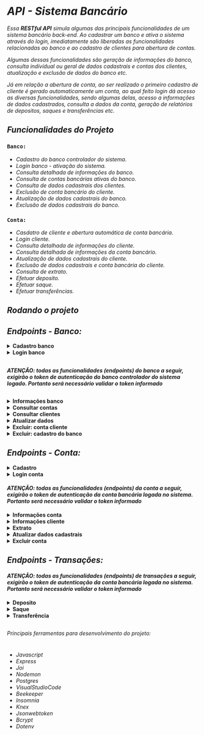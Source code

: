 # _API - Sistema Bancário_

_Essa **RESTful API** simula algumas das principais funcionalidades de um sistema bancário back-end. Ao cadastrar um banco e ativa o sistema através do login, imediatamente são liberadas as funcionalidades relacionadas ao banco e ao cadastro de clientes para abertura de contas._

_Algumas dessas funcionalidades são geração de informações do banco, consulta indivídual ou geral de dados cadastrais e contas dos clientes, atualização e exclusão de dados do banco etc._

_Já em relação a abertura de conta, ao ser realizado o primeiro cadastro de cliente é gerado automaticamente um conta, ao qual feito login dá acesso as diversas funcionalidades, sendo algumas delas, acesso a informações de dados cadastrados, consulta a dados da conta, geração de relatórios de depositos, saques e transferências etc._

## _Funcionalidades do Projeto_

### `Banco:`

- _Cadastro do banco controlador do sistema._
- _Login banco - ativação do sistema._
- _Consulta detalhada de informações do banco._
- _Consulta de contas bancárias ativas do banco._
- _Consulta de dados cadastrais dos clientes._
- _Exclusão de conta bancário do cliente._
- _Atualização de dados cadastrais do banco._
- _Exclusão de dados cadastrais do banco._

### `Conta:`

- _Casdatro de cliente e abertura automática de conta bancária._
- _Login cliente._
- _Consulta detalhada de informações do cliente._
- _Consulta detalhada de informações da conta bancário._
- _Atualização de dados cadastrais do cliente._
- _Exclusão de dados cadastrais e conta bancária do cliente._
- _Consulta de extrato._
- _Efetuar deposito._
- _Efetuar saque._
- _Efetuar transferências._

## _Rodando o projeto_

## _Endpoints - Banco:_

<details>
<summary><b>Cadastro banco</b></summary>
<br>

#### `POST/banco`

_Essa rota é utilizada para o cadastro do banco controlador do sistema._

#### _Requisição:_

_Sem parametros de rota ou query. O corpo (body) deverá possuir um objeto com as seguintes propriedades (respeitando estes nomes)._

- _instituicao_nome_
- _instituicao_senha_

#### _Requisitos obrigatórios:_

- _Valida se os campos **instituicao_nome** e **instituicao_senha** foram passados corretamente._
- _Valida se já existe um banco controlador cadastrado no sistema._
- _Criptografa a senha antes de pesistir no banco de dados._
- _Cadastra o banco que irá controlar o sistema._

#### _Resposta:_

_Caso haja **sucesso** na requisição de cadastro, o corpo (body) da resposta haverá um objeto com uma propriedade mensagem escrito: **"Cadastro efetivado: a instituição (instituicao_nome) agora é controladora do sistema bancário digital"**._

// imagem

</details>

<details>
<summary><b>Login banco</b></summary>
<br>

## _Login banco_

#### `POST/banco/login`

_Essa rota permite que o banco controlador cadastrado realize login e ative o sistema e as funcionalidades do banco como também ativa a rota de cadastro de contas._

#### _Requisição:_

_Sem parametros de rota ou query. O corpo (body) deverá possuir um objeto com as seguintes propriedades (respeitando estes nomes)._

- _instituicao_nome_
- _instituicao_senha_

#### _Requisitos obrigatórios:_

- _Valida se os campos **instituicao_nome** e **instituicao_senha** foram passados corretamente._
- _Verifica se o nome e a senha da instituição conferem com a do cadastro._
- _Cria um token de autenticação para o banco._

#### _Resposta:_

_Caso haja **sucesso** na requisição de login, o corpo (body) da resposta haverá um objeto com a propriedade token, que deverá possuir como valor o token de autenticação gerado._

// imagem

</details>

##

#### **_ATENÇÃO: todas as funcionalidades (endpoints) do banco a seguir, exigirão o token de autenticação do banco controlador do sistema logado. Portanto será necessário validar o token informado_**

##

<details>
<summary><b>Informações banco</b></summary>
<br>

#### `GET/banco/informacao`

_Essa rota é utilizada para o gerar um relatório com o nome do banco cadastrado, a quantidade de contas ativas, o orçamento total do banco, ao qual é a soma do saldo de todas as contas ativas e a data e horário de ativação do sistema bancário._

#### _Requisição:_

_Sem parametros de rota ou query.O corpo (body) da requisição não deverá possuir nenhum conteúdo._

#### _Requisitos obrigatórios:_

- _O endpoint informará em forma de objeto as informações do banco._

#### _Resposta:_

_Caso haja **sucesso** na requisição, o corpo (body) da resposta haverá um objeto com as informações detalhadas do banco._

// imagem

</details>

<details>
<summary><b>Consultar contas</b></summary>
<br>

#### `GET/banco/consultar/conta`

_Essa rota permite ao banco fazer duas modalidades de consulta, uma indivídual, passando o número da conta que ele deseja consultar e a outra generalizada, ao qual todas as contas que ele possui no banco de dados seram exibidas._

#### _Requisição:_

_Sem parametros de rota. O corpo (body) não possuirá requisição em caso de consulta geral de contas, e deverá possuir requisição em caso de consulta indivídual de conta, com um objeto com a seguinte propriedade (respeitando este nome)._

- _numero_conta_

#### _Requisitos obrigatórios:_

- **_Em caso de consulta indivídual de conta_**:
- - _valida se o campo **numero_conta** foi passado corretamente._
- _Valida se o número de conta existe no banco de dados._

#### _Resposta:_

_Caso haja **sucesso** na requisição, no corpo (body) da resposta haverá, em caso de consulta geral, um objeto com a listagem de todas as contas no banco ou, em caso de consulta indivídual, um objeto com as informações da conta consultada._

// imagem

</details>

<details>
<summary><b>Consultar clientes</b></summary>
<br>

### _Consultar clientes_

#### `GET/banco/consultar/cliente`

_Essa rota permite ao banco fazer duas modalidades de consulta, uma indivídual, passando o CPF do cliente que ele deseja consultar e a outra generalizada, ao qual são listados todos os dados dos clientes com conta no banco._

#### _Requisição:_

_Sem parametros de rota ou query. O corpo (body) não possuirá requisição em caso de consulta geral de dados dos clientes, e deverá possuir requisição em caso de consulta indivídual de dados do cliente, com um objeto com a seguinte propriedade (respeitando este nome)._

- _cpf_

#### _Requisitos obrigatórios:_

- **_Em caso de consulta indivídual de conta_**:
- - _valida se o campo **CPF** foi passado corretamente._
- _Valida se o CPF existe no banco de dados._

#### _Resposta:_

_Caso haja **sucesso** na requisição, no corpo (body) da resposta haverá, em caso de consulta geral, um objeto com a listagem de todas os dados dos clientes no banco ou, em caso de consulta indivídual, um objeto com as informações dos dados do cliente consultado._

//imagem

</details>

<details>
<summary><b>Atualizar dados</b></summary>
<br>

#### `PUT/banco`

_Essa rota permite ao banco modificar seus dados cadastrais._

#### _Requisição:_

_Sem parametros de rota. O corpo (body) não possuirá requisição em caso de consulta geral de contas, e deverá possuir requisição em caso de consulta indivídual de conta, com um objeto com a seguinte propriedade (respeitando este nome)._

- _numero_conta_

#### _Requisitos obrigatórios:_

- **_Em caso de consulta indivídual de conta_**:
- - _valida se o campo **numero_conta** foi passado corretamente._
- _Valida se o número de conta existe no banco de dados._

#### _Resposta:_

_Caso haja **sucesso** na requisição, no corpo (body) da resposta haverá, em caso de consulta geral, um objeto com a listagem de todas as contas no banco ou, em caso de consulta indivídual, um objeto com as informações da conta consultada._

</details>

<details>
<summary><b>Excluir: conta cliente</b></summary>
<br>

</details>

<details>
<summary><b>Excluir: cadastro do banco</b></summary>
<br>

</details>

## _Endpoints - Conta:_

<details>
<summary><b>Cadastro</b></summary>
<br>
</details>

<details>

<summary><b>Login conta</b></summary>
<br>
</details>

#### **_ATENÇÃO: todas as funcionalidades (endpoints) da conta a seguir, exigirão o token de autenticação da conta bancária logada no sistema. Portanto será necessário validar o token informado_**

<details>
<summary><b>Informações conta</b></summary>
<br>
</details>

<details>
<summary><b>Informações cliente</b></summary>
<br>
</details>

<details>
<summary><b>Extrato</b></summary>
<br>
</details>

<details>
<summary><b>Atualizar dados cadastrais</b></summary>
<br>
</details>

<details>
<summary><b>Excluir conta</b></summary>
<br>
</details>

## _Endpoints - Transações:_

#### **_ATENÇÃO: todas as funcionalidades (endpoints) de transações a seguir, exigirão o token de autenticação da conta bancária logada no sistema. Portanto será necessário validar o token informado_**

<details>
<summary><b>Deposito</b></summary>
<br>
</details>

<details>
<summary><b>Saque</b></summary>
<br>
</details>

<details>
<summary><b>Transferência</b></summary>
<br>
</details>

##

_Principais ferramentas para desenvolvimento do projeto:_

#

- _Javascript_
- _Express_
- _Joi_
- _Nodemon_
- _Postgres_
- _VisualStudioCode_
- _Beekeeper_
- _Insomnia_
- _Knex_
- _Jsonwebtoken_
- _Bcrypt_
- _Dotenv_
